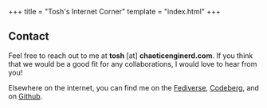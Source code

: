 +++
title = "Tosh's Internet Corner"
template = "index.html"
+++

## Contact
Feel free to reach out to me at **tosh** [at] **chaoticenginerd.com**.
If you think that we would be a good fit for any collaborations, I would love to hear from you!

Elsewhere on the internet, you can find me on the [Fediverse](https://fosstodon.org/@chaoticenginerd), [Codeberg](https://codeberg.org/chaoticenginerd), and on [Github](https://github.com/chaoticenginerd).
